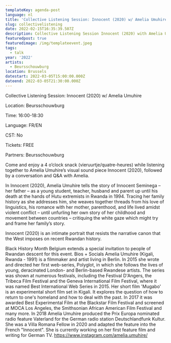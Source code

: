 ```yaml
---
templateKey: agenda-post
language: nl
title: 'Collective Listening Session: Innocent (2020) w/ Amelia Umuhire'
slug: collectivelistening
date: 2022-02-15T16:35:39.507Z
description: Collective Listening Session Innocent (2020) with Amelia Umuhire
featuredpost: true
featuredimage: /img/templateevent.jpeg
tags:
  - talk
year: '2022'
artists:
  - Beursschouwburg
location: Brussels
datestart: 2022-03-05T15:00:00.000Z
dateend: 2022-03-05T21:30:00.000Z
---
```

Collective Listening Session: Innocent (2020) w/ Amelia Umuhire

Location: Beursschouwburg

Time: 16:00-18:30

Language: FR/EN

CST: No

Tickets: FREE

Partners: Beursschouwburg

Come and enjoy a 4 o’clock snack (vieruurtje/quatre-heures) while listening together to Amelia Umuhire’s visual sound piece Innocent (2020), followed by a conversation and Q&A with Amelia.

In Innocent (2020), Amelia Umuhire tells the story of Innocent Seminega – her father – as a young student, teacher, husband and parent up until his death at the hands of Hutu extremists in Rwanda in 1994. Tracing her family history as she addresses him, she weaves together threads from his love of linguistics, his romance with her mother, parenthood, and life lived amidst violent conflict – until unfurling her own story of her childhood and movement between countries – critiquing the white gaze which might try and frame her family’s story.

Innocent (2020) is an intimate portrait that resists the narrative canon that the West imposes on recent Rwandan history.

Black History Month Belgium extends a special invitation to people of Rwandan descent for this event.
Bios + Socials
Amelia Umuhire (Kigali, Rwanda - 1991) is a filmmaker and artist living in Berlin. In 2015 she wrote and directed her first web-series, Polyglot, in which she follows  the lives of young, deracinated London- and Berlin-based Rwandese artists. The series was shown at numerous festivals, including the Festival D'Angers, the Tribeca Film Festival and the Geneva International Film Festival, where it was named Best International Web Series in 2015. Her short film 'Mugabo' is an experimental short film set in Kigali. It explores the question of how to return to one's homeland and how to deal with the past. In 2017 it was awarded Best Experimental Film at the Blackstar Film Festival and screened at MOCA Los Angeles, the Smithsonian African American Film Festival and many more. In 2018 Amelia Umuhire produced the Prix Europa nominated radio feature Vaterland for the German radio station Deutschlandfunk Kultur. She was a Villa Romana Fellow in 2020 and adapted the feature into the French "Innocent". She is currently working on her first feature film and writing for German TV.
https://www.instagram.com/amelia.umuhire/
